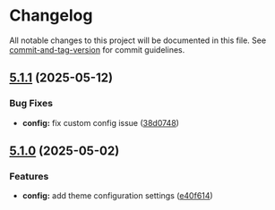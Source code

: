 # Changelog

All notable changes to this project will be documented in this file. See [commit-and-tag-version](https://github.com/absolute-version/commit-and-tag-version) for commit guidelines.

## [5.1.1](https://github.com/avinzheng/ghost-theme-flat-ghost/compare/v5.0.1...v5.1.1) (2025-05-12)


### Bug Fixes

* **config:** fix custom config issue ([38d0748](https://github.com/avinzheng/ghost-theme-flat-ghost/commit/38d07486e5b0811b9203cc00e236b7f79f4a4a1f))

## [5.1.0](https://github.com/avinzheng/ghost-theme-flat-ghost/compare/v5.0.1...v5.1.0) (2025-05-02)


### Features

* **config:** add theme configuration settings ([e40f614](https://github.com/avinzheng/ghost-theme-flat-ghost/commit/e40f6141b7127d76325b5f52ef415554c860f16b))
